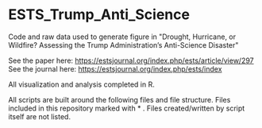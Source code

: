 # ESTS_Trump_Anti_Science
Code and raw data used to generate figure in "Drought, Hurricane, or Wildfire? Assessing the Trump Administration’s Anti-Science Disaster"

See the paper here: https://estsjournal.org/index.php/ests/article/view/297
See the journal here: https://estsjournal.org/index.php/ests/index

All visualization and analysis completed in R.

All scripts are built around the following files and file structure. Files included in this repository marked with * . Files created/written by script itself are not listed.

